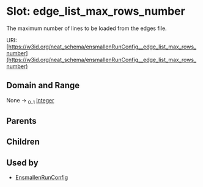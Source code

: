 
# Slot: edge_list_max_rows_number


The maximum number of lines to be loaded from the edges file.

URI: [https://w3id.org/neat_schema/ensmallenRunConfig__edge_list_max_rows_number](https://w3id.org/neat_schema/ensmallenRunConfig__edge_list_max_rows_number)


## Domain and Range

None &#8594;  <sub>0..1</sub> [Integer](types/Integer.md)

## Parents


## Children


## Used by

 * [EnsmallenRunConfig](EnsmallenRunConfig.md)
